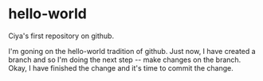 # hello-world
Ciya's first repository on github.

I'm goning on the hello-world tradition of github. 
Just now, I have created a branch and so I'm doing the next step -- make changes on the branch. 
Okay, I have finished the change and it's time to commit the change. 
